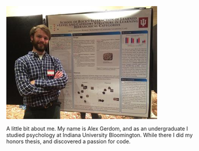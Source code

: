 <!-- 
.. title: About Me
.. slug: about-me
.. date: 2015-08-31 01:15:46 UTC-04:00
.. tags: me
.. category: 
.. link: 
.. description: About Me Page
.. type: text
-->


<div class="col-md">
<a class="col-md-5 reference external image-reference" href="../images/IMG953428.jpg"><img alt="../images/IMG953428.thumbnail.jpg" src="../images/IMG953428.thumbnail.jpg"></a>
</div>

A little bit about me. My name is Alex Gerdom, and as an undergraduate I studied psychology at Indiana University Bloomington. While there I did my honors thesis, and discovered a passion for code. 

